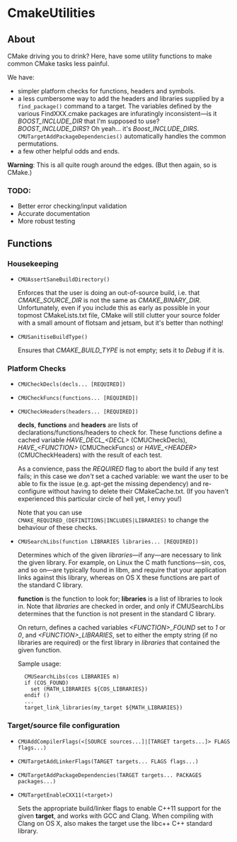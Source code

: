 # CmakeUtilities

## About
CMake driving you to drink? Here, have some utility functions to make common CMake tasks less painful. 

We have:

- simpler platform checks for functions, headers and symbols. 
- a less cumbersome way to add the headers and libraries supplied by a `find_package()` command to a target. The variables defined by the various FindXXX.cmake packages are infuratingly inconsistent—is it *BOOST_INCLUDE_DIR* that I'm supposed to use? *BOOST_INCLUDE_DIRS*? Oh yeah... it's *Boost_INCLUDE_DIRS*. `CMUTargetAddPackageDependencies()` automatically handles the common permutations.
- a few other helpful odds and ends.

**Warning**: This is all quite rough around the edges. (But then again, so is CMake.)

### TODO:
- Better error checking/input validation
- Accurate documentation
- More robust testing

## Functions
### Housekeeping
- `CMUAssertSaneBuildDirectory()`
  
  Enforces that the user is doing an out-of-source build, i.e. that *CMAKE_SOURCE_DIR* is not the same as *CMAKE_BINARY_DIR*. Unfortunately, even if you include this as early as possible in your topmost CMakeLists.txt file, CMake will still clutter your source folder with a small amount of flotsam and jetsam, but it's better than nothing!

- `CMUSanitiseBuildType()`
  
  Ensures that *CMAKE_BUILD_TYPE* is not empty; sets it to *Debug* if it is.

### Platform Checks
- `CMUCheckDecls(decls... [REQUIRED])`
- `CMUCheckFuncs(functions... [REQUIRED])`
- `CMUCheckHeaders(headers... [REQUIRED])`
  
  **decls**, **functions** and **headers** are lists of declarations/functions/headers to check for. These functions define a cached variable *HAVE\_DECL\_&lt;DECL&gt;* (CMUCheckDecls), *HAVE\_&lt;FUNCTION&gt;* (CMUCheckFuncs) or *HAVE\_&lt;HEADER&gt;* (CMUCheckHeaders) with the result of each test.

  As a convience, pass the *REQUIRED* flag to abort the build if any test fails; in this case we *don't* set a cached variable: we want the user to be able to fix the issue (e.g. apt-get the missing dependency) and re-configure without having to delete their CMakeCache.txt. (If you haven't experienced this particular circle of hell yet, I envy you!)

  Note that you can use `CMAKE_REQUIRED_(DEFINITIONS|INCLUDES|LIBRARIES)` to change the behaviour of these checks. 

- `CMUSearchLibs(function LIBRARIES libraries... [REQUIRED])`
  
  Determines which of the given *libraries*—if any—are necessary to link the given library. For example, on Linux the C math functions—sin, cos, and so on—are typically found in libm, and require that your application links against this library, whereas on OS X these functions are part of the standard C library.

  **function** is the function to look for; **libraries** is a list of libraries to look in. Note that *libraries* are checked in order, and only if CMUSearchLibs determines that the function is not present in the standard C library.

  On return, defines a cached variables *&lt;FUNCTION&gt;_FOUND* set to *1* or *0*, and *&lt;FUNCTION&gt;_LIBRARIES*, set to either the empty string (if no libraries are required) or the first library in *libraries* that contained the given function.

  Sample usage:

        CMUSearchLibs(cos LIBRARIES m)
        if (COS_FOUND)
          set (MATH_LIBRARIES ${COS_LIBRARIES})
        endif ()
        ...
        target_link_libraries(my_target ${MATH_LIBRARIES})

### Target/source file configuration

- `CMUAddCompilerFlags(<[SOURCE sources...]|[TARGET targets...]> FLAGS flags...)`
- `CMUTargetAddLinkerFlags(TARGET targets... FLAGS flags...)`
- `CMUTargetAddPackageDependencies(TARGET targets... PACKAGES packages...)`

- `CMUTargetEnableCXX11(<target>)`

  Sets the appropriate build/linker flags to enable C++11 support for the given **target**, and works with GCC and Clang.
  When compiling with Clang on OS X, also makes the target use the libc++ C++ standard library.
